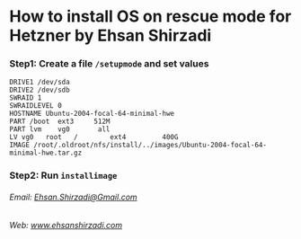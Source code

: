 # How to install OS on rescue mode for Hetzner by Ehsan Shirzadi

### Step1: Create a file `/setupmode` and set values
```commandline
DRIVE1 /dev/sda
DRIVE2 /dev/sdb
SWRAID 1
SWRAIDLEVEL 0
HOSTNAME Ubuntu-2004-focal-64-minimal-hwe
PART /boot  ext3     512M
PART lvm    vg0       all
LV vg0   root   /        ext4         400G
IMAGE /root/.oldroot/nfs/install/../images/Ubuntu-2004-focal-64-minimal-hwe.tar.gz
```
### Step2: Run `installimage`

###### Email: Ehsan.Shirzadi@Gmail.com
###### Web: www.ehsanshirzadi.com
